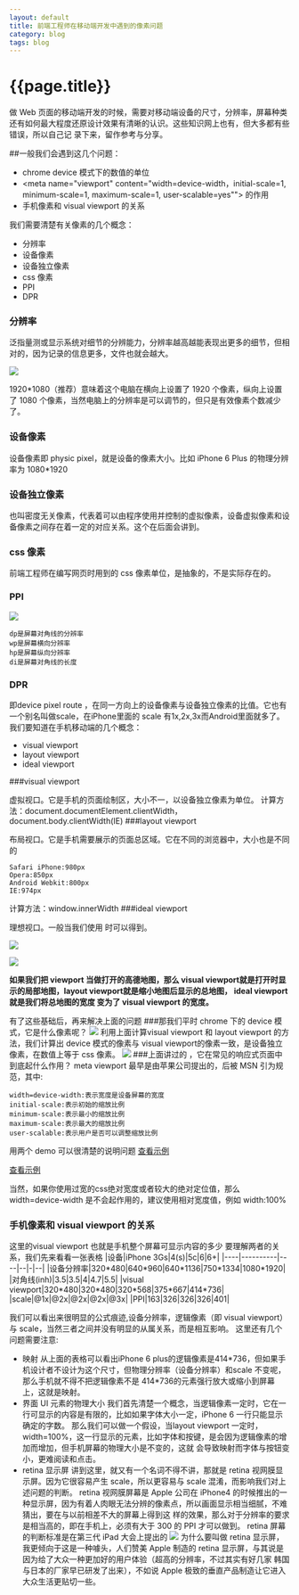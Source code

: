 ```yaml
---
layout: default
title: 前端工程师在移动端开发中遇到的像素问题
category: blog
tags: blog
---
```


# {{page.title}}

做 Web 页面的移动端开发的时候，需要对移动端设备的尺寸，分辨率，屏幕种类还有如何最大程度还原设计效果有清晰的认识。这些知识网上也有，但大多都有些错误，所以自己记
录下来，留作参考与分享。

##一般我们会遇到这几个问题：

* chrome device 模式下的数值的单位
* <meta name="viewport" content="width=device-width，initial-scale=1, minimum-scale=1, maximum-scale=1, user-scalable=yes""> 的作用
* 手机像素和 visual viewport 的关系

我们需要清楚有关像素的几个概念：

* 分辨率
* 设备像素
* 设备独立像素
* css 像素
* PPI
* DPR

### 分辨率

泛指量测或显示系统对细节的分辨能力，分辨率越高越能表现出更多的细节，但相对的，因为记录的信息更多，文件也就会越大。

![](../images/pixel.PNG)

1920\*1080（推荐）意味着这个电脑在横向上设置了 1920 个像素，纵向上设置了 1080 个像素，当然电脑上的分辨率是可以调节的，但只是有效像素个数减少了。
### 设备像素

设备像素即 physic pixel，就是设备的像素大小。比如 iPhone 6 Plus 的物理分辨率为 1080\*1920
### 设备独立像素

也叫密度无关像素，代表着可以由程序使用并控制的虚拟像素，设备虚拟像素和设备像素之间存在着一定的对应关系。这个在后面会讲到。
### css 像素

前端工程师在编写网页时用到的 css 像素单位，是抽象的，不是实际存在的。
### PPI

![](../images/ppi.png)

    dp是屏幕对角线的分辨率
    wp是屏幕横向分辨率
    hp是屏幕纵向分辨率
    di是屏幕对角线的长度

### DPR

即device pixel route ，在同一方向上的设备像素与设备独立像素的比值。它也有一个别名叫做scale，在iPhone里面的 scale 有1x,2x,3x而Android里面就多了。
我们要知道在手机移动端的几个概念：

* visual viewport
* layout viewport
* ideal viewport

###visual viewport

虚拟视口。它是手机的页面绘制区，大小不一，以设备独立像素为单位。
计算方法：document.documentElement.clientWidth，document.body.clientWidth(IE)
###layout viewport

布局视口。它是手机需要展示的页面总区域。它在不同的浏览器中，大小也是不同的
   
    Safari iPhone:980px
    Opera:850px
    Android Webkit:800px
    IE:974px
计算方法：window.innerWidth
###ideal viewport

理想视口。一般当我们使用 <meta name="viewport" content="width=device-width"> 时可以得到。

![](../images/visualviewport.jpg)

![](../images/layoutviewport.jpg)

**如果我们把 viewport 当做打开的高德地图，那么 visual viewport就是打开时显示的局部地图，layout viewport就是缩小地图后显示的总地图， ideal viewport 就是我们将总地图的宽度
变为了 visual viewport 的宽度。**

有了这些基础后，再来解决上面的问题
###那我们平时 chrome 下的 device 模式，它是什么像素呢？
![](../images/device.PNG)
利用上面计算visual viewport 和 layout viewport 的方法，我们计算出 device 模式的像素与 visual viewport的像素一致，是设备独立像素，在数值上等于 css 像素。
![](../images/test.PNG)
###上面讲过的 <meta name="viewport" content="width=device-width">，它在常见的响应式页面中到底起什么作用？
meta viewport 最早是由苹果公司提出的，后被 MSN 引为规范，其中:

    width=device-width:表示宽度是设备屏幕的宽度
    initial-scale:表示初始的缩放比例
    minimum-scale:表示最小的缩放比例
    maximum-scale:表示最大的缩放比例
    user-scalable:表示用户是否可以调整缩放比例
    
用两个 demo 可以很清楚的说明问题
[查看示例](https://googlesamples.github.io/web-fundamentals/fundamentals/design-and-ui/responsive/vp-no.html)

[查看示例](https://googlesamples.github.io/web-fundamentals/fundamentals/design-and-ui/responsive/vp.html)

当然，如果你使用过宽的css绝对宽度或者较大的绝对定位值，那么 width=device-width 是不会起作用的，建议使用相对宽度值，例如 width:100%

### 手机像素和 visual viewport 的关系

这里的visual viewport 也就是手机整个屏幕可显示内容的多少
要理解两者的关系，我们先来看看一张表格
|设备|iPhone 3Gs|4(s)|5c|6|6+|
|----|----------|----|--|-|--|
|设备分辨率|320\*480|640\*960|640\*1136|750\*1334|1080\*1920|
|对角线(inh)|3.5|3.5|4|4.7|5.5|
|visual viewport|320\*480|320\*480|320\*568|375\*667|414\*736|
|scale|@1x|@2x|@2x|@2x|@3x|
|PPI|163|326|326|326|401|

我们可以看出来很明显的公式痕迹,设备分辨率，逻辑像素（即 visual viewport）与 scale，当然三者之间并没有明显的从属关系，而是相互影响。
这里还有几个问题需要注意:
* 映射
从上面的表格可以看出iPhone 6 plus的逻辑像素是414\*736，但如果手机设计者不设计为这个尺寸，但物理分辨率（设备分辨率）和scale 不变呢，那么手机就不得不把逻辑像素不是
414\*736的元素强行放大或缩小到屏幕上，这就是映射。
* 界面 UI 元素的物理大小
我们首先清楚一个概念，当逻辑像素一定时，它在一行可显示的内容是有限的，比如如果字体大小一定，iPhone 6 一行只能显示确定的字数。
那么我们可以做一个假设，当layout viewport 一定时，width=100%，这一行显示的元素，比如字体和按键，是会因为逻辑像素的增加而增加，但手机屏幕的物理大小是不变的，这就
会导致映射而字体与按钮变小，更难阅读和点击。
* retina 显示屏
讲到这里，就又有一个名词不得不讲，那就是 retina 视网膜显示屏。因为它很容易产生 scale，所以更容易与 scale 混淆，而影响我们对上述问题的判断。
retina 视网膜屏幕是 Apple 公司在 iPhone4 的时候推出的一种显示屏，因为有着人肉眼无法分辨的像素点，所以画面显示相当细腻，不难猜出，要在与以前相差不大的屏幕上得到这
样的效果，那么对于分辨率的要求是相当高的，即在手机上，必须有大于 300 的 PPI 才可以做到。
retina 屏幕的判断标准是在第三代 iPad 大会上提出的
![](../images/retina.svg)
为什么要叫做 retina 显示屏，我更倾向于这是一种噱头，人们赞美 Apple 制造的 retina 显示屏，与其说是因为给了大众一种更加好的用户体验（超高的分辨率，不过其实有好几家
韩国与日本的厂家早已研发了出来），不如说 Apple 极致的垂直产品制造让它进入大众生活更贴切一些。 